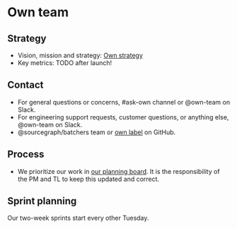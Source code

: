 # Own team

## Strategy

- Vision, mission and strategy: [Own strategy](../../../../strategy-goals/strategy/own/index.md)
- Key metrics: TODO after launch!

## Contact

- For general questions or concerns, #ask-own channel or @own-team on Slack.
- For engineering support requests, customer questions, or anything else, @own-team on Slack.
- @sourcegraph/batchers team or [own label](https://github.com/sourcegraph/sourcegraph/issues?q=is:issue+is:open+label:own) on GitHub.

## Process

- We prioritize our work in [our planning board](https://github.com/orgs/sourcegraph/projects/216). It is the responsibility of the PM and TL to keep this updated and correct.

## Sprint planning

Our two-week sprints start every other Tuesday.
